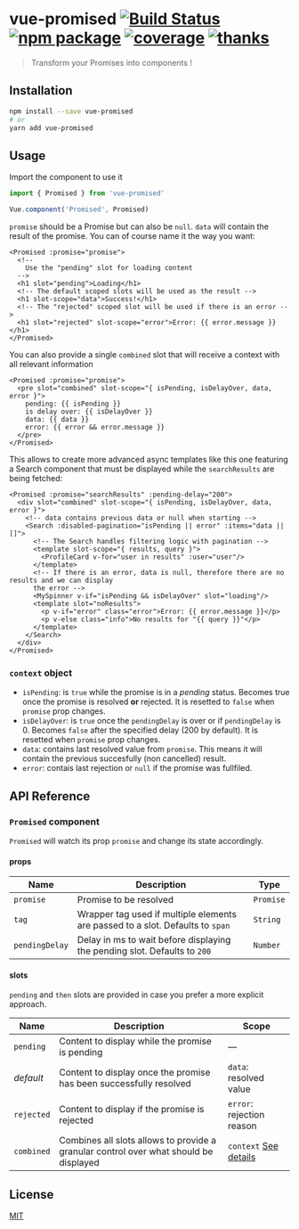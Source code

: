 # vue-promised [![Build Status](https://badgen.net/circleci/github/posva/vue-promised)](https://circleci.com/gh/posva/vue-promised) [![npm package](https://img.shields.io/npm/v/vue-promised.svg)](https://www.npmjs.com/package/vue-promised) [![coverage](https://img.shields.io/codecov/c/github/posva/vue-promised.svg)](https://codecov.io/github/posva/vue-promised) [![thanks](https://img.shields.io/badge/thanks-%E2%99%A5-ff69b4.svg)](https://github.com/posva/thanks)

> Transform your Promises into components !

## Installation

```bash
npm install --save vue-promised
# or
yarn add vue-promised
```

## Usage

Import the component to use it

```js
import { Promised } from 'vue-promised'

Vue.component('Promised', Promised)
```

`promise` should be a Promise but can also be `null`. `data` will contain the result of the promise. You can of course name it the way you want:

```vue
<Promised :promise="promise">
  <!--
    Use the "pending" slot for loading content
  -->
  <h1 slot="pending">Loading</h1>
  <!-- The default scoped slots will be used as the result -->
  <h1 slot-scope="data">Success!</h1>
  <!-- The "rejected" scoped slot will be used if there is an error -->
  <h1 slot="rejected" slot-scope="error">Error: {{ error.message }}</h1>
</Promised>
```

You can also provide a single `combined` slot that will receive a context with all relevant information

```vue
<Promised :promise="promise">
  <pre slot="combined" slot-scope="{ isPending, isDelayOver, data, error }">
    pending: {{ isPending }}
    is delay over: {{ isDelayOver }}
    data: {{ data }}
    error: {{ error && error.message }}
  </pre>
</Promised>
```

This allows to create more advanced async templates like this one featuring a Search component that must be displayed while the `searchResults` are being fetched:

```vue
<Promised :promise="searchResults" :pending-delay="200">
  <div slot="combined" slot-scope="{ isPending, isDelayOver, data, error }">
    <!-- data contains previous data or null when starting -->
    <Search :disabled-pagination="isPending || error" :items="data || []">
      <!-- The Search handles filtering logic with pagination -->
      <template slot-scope="{ results, query }">
        <ProfileCard v-for="user in results" :user="user"/>
      </template>
      <!-- If there is an error, data is null, therefore there are no results and we can display
      the error -->
      <MySpinner v-if="isPending && isDelayOver" slot="loading"/>
      <template slot="noResults">
        <p v-if="error" class="error">Error: {{ error.message }}</p>
        <p v-else class="info">No results for "{{ query }}"</p>
      </template>
    </Search>
  </div>
</Promised>
```

### `context` object

- `isPending`: is `true` while the promise is in a _pending_ status. Becomes true once the promise is resolved **or** rejected. It is resetted to `false` when `promise` prop changes.
- `isDelayOver`: is `true` once the `pendingDelay` is over or if `pendingDelay` is 0. Becomes `false` after the specified delay (200 by default). It is resetted when `promise` prop changes.
- `data`: contains last resolved value from `promise`. This means it will contain the previous succesfully (non cancelled) result.
- `error`: contais last rejection or `null` if the promise was fullfiled.

## API Reference

### `Promised` component

`Promised` will watch its prop `promise` and change its state accordingly.

#### props

| Name           | Description                                                                    | Type      |
| -------------- | ------------------------------------------------------------------------------ | --------- |
| `promise`      | Promise to be resolved                                                         | `Promise` |
| `tag`          | Wrapper tag used if multiple elements are passed to a slot. Defaults to `span` | `String`  |
| `pendingDelay` | Delay in ms to wait before displaying the pending slot. Defaults to `200`      | `Number`  |

#### slots

`pending` and `then` slots are provided in case you prefer a more explicit approach.

| Name       | Description                                                                           | Scope                                    |
| ---------- | ------------------------------------------------------------------------------------- | ---------------------------------------- |
| `pending`  | Content to display while the promise is pending                                       | —                                        |
| _default_  | Content to display once the promise has been successfully resolved                    | `data`: resolved value                   |
| `rejected` | Content to display if the promise is rejected                                         | `error`: rejection reason                |
| `combined` | Combines all slots allows to provide a granular control over what should be displayed | `context` [See details](#context-object) |

## License

[MIT](http://opensource.org/licenses/MIT)
